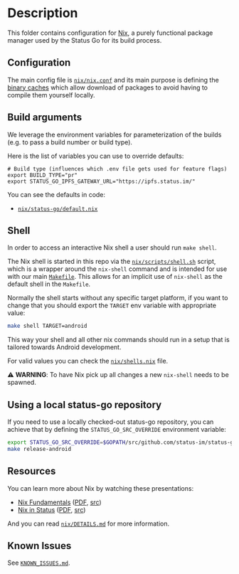 # Description

This folder contains configuration for [Nix](https://nixos.org/), a purely functional package manager used by the Status Go for its build process.

## Configuration

The main config file is [`nix/nix.conf`](/nix/nix.conf) and its main purpose is defining the [binary caches](https://nixos.org/nix/manual/#ch-basic-package-mgmt) which allow download of packages to avoid having to compile them yourself locally.

## Build arguments

We leverage the environment variables for parameterization of the builds (e.g. to pass a build number or build type).

Here is the list of variables you can use to override defaults:
```shell
# Build type (influences which .env file gets used for feature flags)
export BUILD_TYPE="pr"
export STATUS_GO_IPFS_GATEWAY_URL="https://ipfs.status.im/"
```
You can see the defaults in code:
- [`nix/status-go/default.nix`](./status-go/default.nix)

<!-- TODO confirm / update-->

## Shell

In order to access an interactive Nix shell a user should run `make shell`.

The Nix shell is started in this repo via the [`nix/scripts/shell.sh`](/nix/scripts/shell.sh) script, which is a wrapper around the `nix-shell` command and is intended for use with our main [`Makefile`](/Makefile). This allows for an implicit use of `nix-shell` as the default shell in the `Makefile`.

Normally the shell starts without any specific target platform, if you want to change that you should export the `TARGET` env variable with appropriate value:

```bash
make shell TARGET=android
```

This way your shell and all other nix commands should run in a setup that is tailored towards Android development.

For valid values you can check the [`nix/shells.nix`](/nix/shells.nix) file.

:warning: __WARNING__: To have Nix pick up all changes a new `nix-shell` needs to be spawned.

## Using a local status-go repository

If you need to use a locally checked-out status-go repository, you can achieve that by defining the `STATUS_GO_SRC_OVERRIDE`
environment variable:

```sh
export STATUS_GO_SRC_OVERRIDE=$GOPATH/src/github.com/status-im/status-go
make release-android
```

## Resources

You can learn more about Nix by watching these presentations:

* [Nix Fundamentals](https://www.youtube.com/watch?v=m4sv2M9jRLg) ([PDF](https://drive.google.com/file/d/1Tt5R7QOubudGiSuZIGxuFWB1OYgcThcL/view?usp=sharing), [src](https://github.com/status-im/infra-docs/tree/master/presentations/nix_basics))
* [Nix in Status](https://www.youtube.com/watch?v=rEQ1EvRG8Wc) ([PDF](https://drive.google.com/file/d/1Ti0wppMoj40icCPdHy7mJcQj__DeaYBE/view?usp=sharing), [src](https://github.com/status-im/infra-docs/tree/master/presentations/nix_in_status))

And you can read [`nix/DETAILS.md`](./DETAILS.md) for more information.

## Known Issues

See [`KNOWN_ISSUES.md`](./KNOWN_ISSUES.md).
